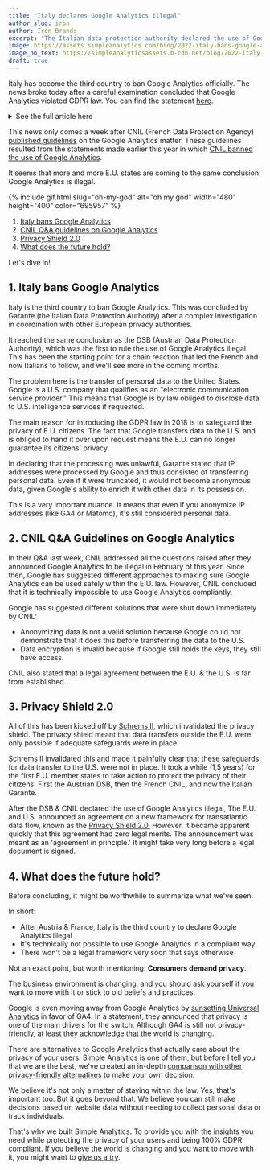 ```yaml
---
title: "Italy declares Google Analytics illegal"
author_slug: iron
author: Iron Brands
excerpt: "The Italian data protection authority declared the use of Google Analytics in violation with GDPR law"
image: https://assets.simpleanalytics.com/blog/2022-italy-bans-google-analytics/social-media.png
image_no_text: https://simpleanalyticsassets.b-cdn.net/blog/2022-italy-bans-google-analytics/social-media-no-text.png
draft: true
---
```


Italy has become the third country to ban Google Analytics officially. The news broke today after a careful examination concluded that Google Analytics violated GDPR law. You can find the statement [here](https://www.gpdp.it/web/guest/home/docweb/-/docweb-display/docweb/9782874#english).

<details markdown="1">
<summary>See the full article here</summary>


## Italian SA bans use of Google Analytics

### No adequate safeguards for data transfers to the USA

A website using Google Analytics (GA) without the safeguards set out in the EU GDPR violates data protection law because it transfers users’ data to the USA, which is a country without an adequate level of data protection.

The Italian SA came to this conclusion after a complex fact-finding exercise it had started in close coordination with other EU data protection authorities following complaints it had received. The Italian SA found that the website operators using GA collected, via cookies, information on user interactions with the respective websites, visited pages and services on offer. The multifarious set of data collected in this connection included the user device IP address along with information on browser, operating system, screen resolution, selected language, date and time of page viewing. This information was found to be transferred to the USA. In determining that the processing was unlawful, the Italian SA reiterated that an IP address is a personal data and would not be anonymised even if it were truncated – given Google’s capabilities to enrich such data through additional information it holds.

Based on the above findings, the Italian SA adopted a decision, to be followed by additional ones, reprimanding Caffeina Media S.r.l. – a website operator – and ordering it to bring the processing into compliance with the GDPR by ninety days. This deadline was considered to be appropriate in order to allow the operator to implement adequate measures in connection with the data transfer; if this is found not to be the case, suspension of the GA-related data flows to the USA will be ordered.

The Italian SA highlighted, in particular, that US-based governmental and intelligence agencies may access the personal data being transferred without the required safeguards; it pointed out in this regard that the measures adopted by Google to supplement the data transfer instruments did not ensure an adequate level of protection for users’ personal data in the light of the guidance provided by the EDPB through its Recommendations No 1/2020 of 18 June 2021.

The Italian SA wishes to draw the attention of all the Italian website operators, both public and private, to the unlawfulness of the data transfers to the USA as resulting from the use of GA – partly on account of the many alerts and queries received so far. The Italian SA calls upon all controllers to verify that the use of cookies and other tracking tools on their websites is compliant with data protection law; this applies in particular to Google Analytics and similar services.

Upon expiry of the 90-day deadline set out in its decision, the Italian SA will check that the data transfers at issue are compliant with the EU GDPR, including by way of ad-hoc inspections.

Rome, 23 June 2022

</details>

This news only comes a week after CNIL (French Data Protection Agency) [published guidelines](https://blog.simpleanalytics.com/cnil-update-google-analytics-is-still-illegal) on the Google Analytics matter. These guidelines resulted from the statements made earlier this year in which [CNIL banned the use of Google Analytics](https://blog.simpleanalytics.com/france-rules-google-analytics-to-be-in-conflict-with-gdpr-ruling).

It seems that more and more E.U. states are coming to the same conclusion: Google Analytics is illegal.

{% include gif.html slug="oh-my-god" alt="oh my god" width="480" height="400" color="695957" %}

1.  [Italy bans Google Analytics](#1--italy-bans-google-analytics)
2.  [CNIL Q&A guidelines on Google Analytics](#2--cnil-q&a-guidelines-on-google-analytics)
3.  [Privacy Shield 2.0](#3--privacy-shield-2.0)
4.  [What does the future hold?](#4--what-does-the-future-hold?)

Let's dive in!

## 1.  Italy bans Google Analytics

Italy is the third country to ban Google Analytics. This was concluded by Garante (the Italian Data Protection Authority) after a complex investigation in coordination with other European privacy authorities.

It reached the same conclusion as the DSB (Austrian Data Protection Authority), which was the first to rule the use of Google Analytics illegal. This has been the starting point for a chain reaction that led the French and now Italians to follow, and we'll see more in the coming months.

The problem here is the transfer of personal data to the United States. Google is a U.S. company that qualifies as an "electronic communication service provider." This means that Google is by law obliged to disclose data to U.S. intelligence services if requested.

The main reason for introducing the GDPR law in 2018 is to safeguard the privacy of E.U. citizens. The fact that Google transfers data to the U.S. and is obliged to hand it over upon request means the E.U. can no longer guarantee its citizens' privacy.

In declaring that the processing was unlawful, Garante stated that IP addresses were processed by Google and thus consisted of transferring personal data. Even if it were truncated, it would not become anonymous data, given Google's ability to enrich it with other data in its possession.

This is a very important nuance. It means that even if you anonymize IP addresses (like GA4 or Matomo), it's still considered personal data.

## 2.  CNIL Q&A Guidelines on Google Analytics

In their Q&A last week, CNIL addressed all the questions raised after they announced Google Analytics to be illegal in February of this year. Since then, Google has suggested different approaches to making sure Google Analytics can be used safely within the E.U. law. However, CNIL concluded that it is technically impossible to use Google Analytics compliantly.

Google has suggested different solutions that were shut down immediately by CNIL:

-   Anonymizing data is not a valid solution because Google could not demonstrate that it does this before transferring the data to the U.S.
-   Data encryption is invalid because if Google still holds the keys, they still have access.

CNIL also stated that a legal agreement between the E.U. & the U.S. is far from established.

## 3.  Privacy Shield 2.0

All of this has been kicked off by [Schrems II](https://iapp.org/news/a/the-schrems-ii-decision-eu-us-data-transfers-in-question/), which invalidated the privacy shield. The privacy shield meant that data transfers outside the E.U. were only possible if adequate safeguards were in place.

Schrems II invalidated this and made it painfully clear that these safeguards for data transfer to the U.S. were not in place. It took a while (1,5 years) for the first E.U. member states to take action to protect the privacy of their citizens. First the Austrian DSB, then the French CNIL, and now the Italian Garante.

After the DSB & CNIL declared the use of Google Analytics illegal, The E.U. and U.S. announced an agreement on a new framework for transatlantic data flow, known as the [Privacy Shield 2.0.](https://blog.simpleanalytics.com/eu-us-privacy-shield-2-0-is-again-a-political-show) However, it became apparent quickly that this agreement had zero legal merits. The announcement was meant as an 'agreement in principle.' It might take very long before a legal document is signed.

## 4.  What does the future hold?

Before concluding, it might be worthwhile to summarize what we've seen.

In short:

-   After Austria & France, Italy is the third country to declare Google Analytics illegal
-   It's technically not possible to use Google Analytics in a compliant way
-   There won't be a legal framework very soon that says otherwise

Not an exact point, but worth mentioning: **Consumers demand privacy**.

The business environment is changing, and you should ask yourself if you want to move with it or stick to old beliefs and practices.

Google is even moving away from Google Analytics by [sunsetting Universal Analytics](https://blog.simpleanalytics.com/google-to-sunset-universal-analytics-in-2023) in favor of GA4. In a statement, they announced that privacy is one of the main drivers for the switch. Although GA4 is still not privacy-friendly, at least they acknowledge that the world is changing.

There are alternatives to Google Analytics that actually care about the privacy of your users. Simple Analytics is one of them, but before I tell you that we are the best, we've created an in-depth [comparison with other privacy-friendly alternatives](https://blog.simpleanalytics.com/4-privacy-friendly-google-analytics-alternatives) to make your own decision.

We believe it's not only a matter of staying within the law. Yes, that's important too. But it goes beyond that. We believe you can still make decisions based on website data without needing to collect personal data or track individuals.

That's why we built Simple Analytics. To provide you with the insights you need while protecting the privacy of your users and being 100% GDPR compliant. If you believe the world is changing and you want to move with it, you might want to [give us a try](https://simpleanalytics.com/welcome).
